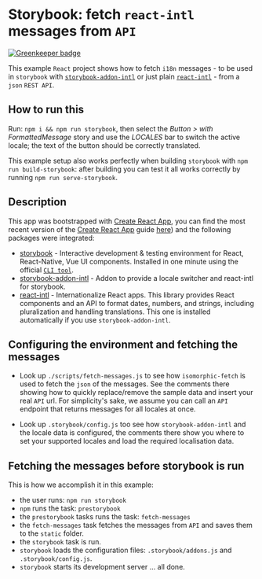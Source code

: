 # Storybook: fetch `react-intl` messages from `API`

[![Greenkeeper badge](https://badges.greenkeeper.io/matteocng/storybook-fetch-messages-task-example.svg)](https://greenkeeper.io/)

This example `React` project shows how to fetch `i18n` messages - to be used in `storybook` with [`storybook-addon-intl`](https://github.com/truffls/storybook-addon-intl) or just plain [`react-intl`](https://github.com/yahoo/react-intl) - from a `json` `REST API`.

## How to run this

Run: `npm i && npm run storybook`, then select the *Button > with FormattedMessage* story and use the *LOCALES* bar to switch the active locale; the text of the button should be correctly translated.

This example setup also works perfectly when building `storybook` with `npm run build-storybook`: after building you can test it all works correctly by running `npm run serve-storybook`.

## Description

This app was bootstrapped with [Create React App](https://github.com/facebookincubator/create-react-app), you can find the most recent version of the [Create React App](https://github.com/facebookincubator/create-react-app) guide [here](https://github.com/facebookincubator/create-react-app/blob/master/packages/react-scripts/template/README.md)) and the following packages were integrated:

-   [storybook](https://github.com/storybooks/storybook) - Interactive development & testing environment for React, React-Native, Vue UI components. Installed in one minute using the official [`CLI tool`](https://github.com/storybooks/storybook/tree/master/lib/cli).
-   [storybook-addon-intl](https://github.com/truffls/storybook-addon-intl) - Addon to provide a locale switcher and react-intl for storybook.
-   [react-intl](https://github.com/yahoo/react-intl) - Internationalize React apps. This library provides React components and an API to format dates, numbers, and strings, including pluralization and handling translations. This one is installed automatically if you use `storybook-addon-intl`.

## Configuring the environment and fetching the messages

-   Look up `./scripts/fetch-messages.js` to see how `isomorphic-fetch` is used to fetch the `json` of the messages. See the comments there showing how to quickly replace/remove the sample data and insert your real `API` url. For simplicity's sake, we assume you can call an `API` endpoint that returns messages for all locales at once.

-   Look up `.storybook/config.js` too see how `storybook-addon-intl` and the locale data is configured, the comments there show you where to set your supported locales and load the required localisation data.

## Fetching the messages before storybook is run

This is how we accomplish it in this example:

-   the user runs: `npm run storybook`
-   `npm` runs the task: `prestorybook`
-   the `prestorybook` tasks runs the task: `fetch-messages`
-   the `fetch-messages` task fetches the messages from `API` and saves them to the `static` folder.
-   the `storybook` task is run.
-   `storybook` loads the configuration files: `.storybook/addons.js` and `.storybook/config.js`.
-   `storybook` starts its development server ... all done.
